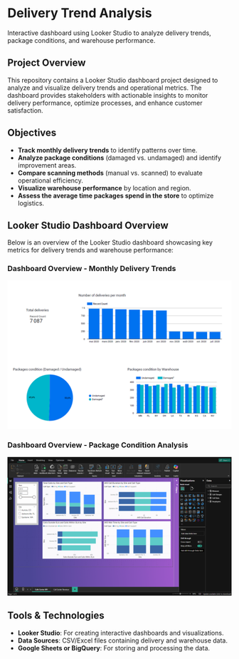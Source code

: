 # Delivery Trend Analysis

Interactive dashboard using Looker Studio to analyze delivery trends, package conditions, and warehouse performance.

## Project Overview
This repository contains a Looker Studio dashboard project designed to analyze and visualize delivery trends and operational metrics. The dashboard provides stakeholders with actionable insights to monitor delivery performance, optimize processes, and enhance customer satisfaction.

## Objectives
- **Track monthly delivery trends** to identify patterns over time.
- **Analyze package conditions** (damaged vs. undamaged) and identify improvement areas.
- **Compare scanning methods** (manual vs. scanned) to evaluate operational efficiency.
- **Visualize warehouse performance** by location and region.
- **Assess the average time packages spend in the store** to optimize logistics.

## Looker Studio Dashboard Overview
Below is an overview of the Looker Studio dashboard showcasing key metrics for delivery trends and warehouse performance:

### Dashboard Overview - Monthly Delivery Trends
![Dashboard Overview 1](https://github.com/RaphaelHoudouin/delivery-trend-analysis/blob/main/dashboard/visuals/dashboard_overview1.png)  

### Dashboard Overview - Package Condition Analysis
![Dashboard Overview 1](https://github.com/RaphaelHoudouin/callcenter_analytics_powerbi/blob/main/pbix/visuals/dashboard_overview1.png)  

## Tools & Technologies
- **Looker Studio**: For creating interactive dashboards and visualizations.
- **Data Sources**: CSV/Excel files containing delivery and warehouse data.
- **Google Sheets or BigQuery**: For storing and processing the data.

